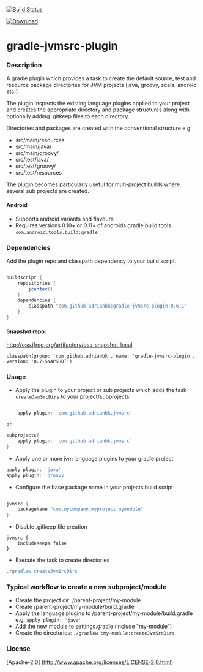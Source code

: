 [![Build Status](https://travis-ci.org/adrianbk/gradle-jvmsrc-plugin.png?branch=master)](https://travis-ci.org/adrianbk/gradle-jvmsrc-plugin)

 [ ![Download](https://api.bintray.com/packages/adrianbkelly/maven/gradle-jvmsrc-plugin/images/download.png) ](https://bintray.com/adrianbkelly/maven/gradle-jvmsrc-plugin/_latestVersion)

gradle-jvmsrc-plugin
====================

### Description
A gradle plugin which provides a task to create the default source, test and resource package directories for JVM 
projects (java, groovy, scala, android etc.)

The plugin inspects the existing language plugins applied to your project and creates the appropriate directory and package structures along with optionally adding .gitkeep files to each directory.

Directories and packages are created with the conventional structure e.g:

- src/main/resources
- src/main/java/<your package structure>
- src/main/groovy/<your package structure>
- src/test/java/<your package structure>
- src/test/groovy/<your package structure>
- src/test/resources

The plugin becomes particularly useful for muti-project builds where several sub projects are created.

#### Android
- Supports android variants and flavours
- Requires versions 0.10+ or 0.11+ of androids gradle build tools `com.android.tools.build:gradle`

### Dependencies

Add the plugin repo and classpath dependency to your build script.

```groovy

buildscript {
    repositories {
        jcenter()
    }
    dependencies {
        classpath "com.github.adrianbk:gradle-jvmsrc-plugin:0.6.1"
    }
}

```

#### Snapshot repo:

http://oss.jfrog.org/artifactory/oss-snapshot-local
```
classpath(group: 'com.github.adrianbk', name: 'gradle-jvmsrc-plugin', version: '0.7-SNAPSHOT')

```


### Usage
 - Apply the plugin to your project or sub projects which adds the task `createJvmSrcDirs` to your project/subprojects

```groovy

    apply plugin: 'com.github.adrianbk.jvmsrc'

or

subprojects{
    apply plugin: 'com.github.adrianbk.jvmsrc'
}
```


- Apply one or more jvm language plugins to your gradle project

```groovy
apply plugin: 'java'
apply plugin: 'groovy'

```

- Configure the base package name in your projects build script

```groovy

jvmsrc {
    packageName "com.mycompany.myproject.mymodule"
}

```

- Disable .gitkeep file creation

```
jvmsrc {
    includeKeeps false
}
```

- Execute the task to create directories

```groovy
./gradlew createJvmSrcDirs

```

### Typical workflow to create a new subproject/module
- Create the project dir: /parent-project/my-module
- Create /parent-project/my-module/build.gradle
- Apply the language plugins to /parent-project/my-module/build.gradle e.g. `apply plugin: 'java'`
- Add the new module to settings.gradle (include "my-module")
- Create the directories: `./gradlew :my-module:createJvmSrcDirs`


### License
[Apache-2.0] (http://www.apache.org/licenses/LICENSE-2.0.html)


